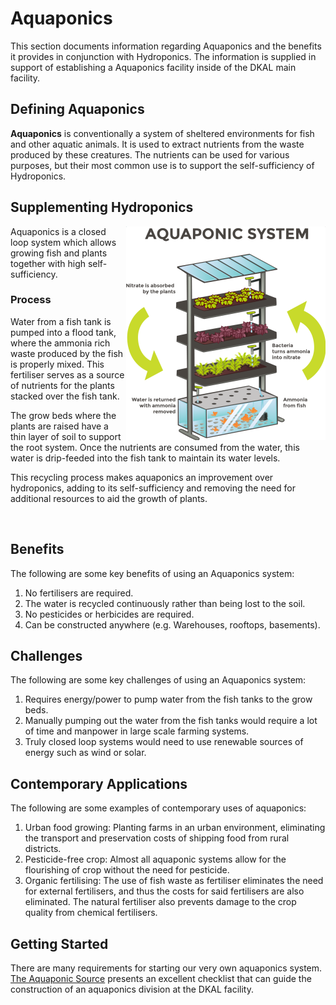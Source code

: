 # Aquaponics

This section documents information regarding Aquaponics and the benefits it provides in conjunction with Hydroponics. The information is supplied in support of establishing a Aquaponics facility inside of the DKAL main facility.

## Defining Aquaponics

**Aquaponics** is conventionally a system of sheltered environments for fish and other aquatic animals. It is used to extract nutrients from the waste produced by these creatures. The nutrients can be used for various purposes, but their most common use is to support the self-sufficiency of Hydroponics.

## Supplementing Hydroponics

<img src="./Images/Aquaponics.png" align="right"/> Aquaponics is a closed loop system which allows growing fish and plants together with high self-sufficiency.

### Process

Water from a fish tank is pumped into a flood tank, where the ammonia rich waste produced by the fish is properly mixed. This fertiliser serves as a source of nutrients for the plants stacked over the fish tank.

The grow beds where the plants are raised have a thin layer of soil to support the root system. Once the nutrients are consumed from the water, this water is drip-feeded into the fish tank to maintain its water levels.

This recycling process makes aquaponics an improvement over hydroponics, adding to its self-sufficiency and removing the need for additional resources to aid the growth of plants.

<br clear="both">

## Benefits

The following are some key benefits of using an Aquaponics system:

1. No fertilisers are required.
2. The water is recycled continuously rather than being lost to the soil.
3. No pesticides or herbicides are required.
4. Can be constructed anywhere (e.g. Warehouses, rooftops, basements).

## Challenges

The following are some key challenges of using an Aquaponics system:

1. Requires energy/power to pump water from the fish tanks to the grow beds.
2. Manually pumping out the water from the fish tanks would require a lot of time and manpower in large scale farming systems.
3. Truly closed loop systems would need to use renewable sources of energy such as wind or solar.

## Contemporary Applications

The following are some examples of contemporary uses of aquaponics:

1. Urban food growing: Planting farms in an urban environment, eliminating the transport and preservation costs of shipping food from rural districts.
2. Pesticide-free crop: Almost all aquaponic systems allow for the flourishing of crop without the need for pesticide.
3. Organic fertilising: The use of fish waste as fertiliser eliminates the need for external fertilisers, and thus the costs for said fertilisers are also eliminated. The natural fertiliser also prevents damage to the crop quality from chemical fertilisers.

## Getting Started

There are many requirements for starting our very own aquaponics system. [The Aquaponic Source](https://www.theaquaponicsource.com/getting-started-checklist/) presents an excellent checklist that can guide the construction of an aquaponics division at the DKAL facility.
